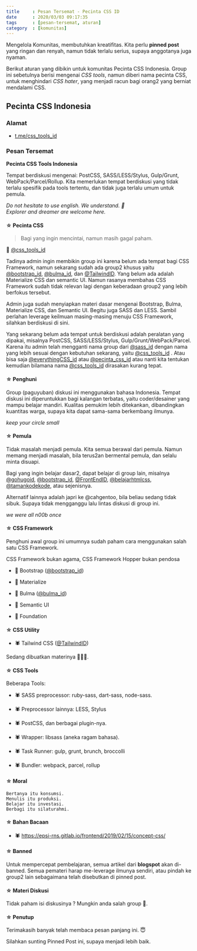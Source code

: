 ```yaml
---
title     : Pesan Tersemat - Pecinta CSS ID
date      : 2020/03/03 09:17:35
tags      : [pesan-tersemat, aturan]
category  : [komunitas]
---
```


Mengelola Komunitas, membutuhkan kreatifitas.
Kita perlu __pinned post__ yang ringan dan renyah,
namun tidak terlalu serius, supaya anggotanya juga nyaman.

Berikut aturan yang dibikin untuk komunitas Pecinta CSS Indonesia.
Group ini sebetulnya berisi mengenai _CSS tools_,
namun diberi nama pecinta CSS, untuk menghindari _CSS hater_,
yang menjadi racun bagi orang2 yang berniat mendalami CSS.

<!-- more -->

## Pecinta CSS Indonesia

### Alamat

* [t.me/css_tools_id](https://t.me/css_tools_id)

### Pesan Tersemat

**Pecinta CSS Tools Indonesia**

Tempat berdiskusi mengenai: PostCSS, SASS/LESS/Stylus, Gulp/Grunt, WebPack/Parcel/Rollup. Kita memerlukan tempat berdiskusi yang tidak terlalu spesifik pada tools tertentu, dan tidak juga terlalu umum untuk pemula.

_Do not hesitate to use english. We understand. 🥳_  
_Explorer and dreamer are welcome here._

#### ☆ Pecinta CSS

> Bagi yang ingin mencintai, namun masih gagal paham.

🥁 [@css_tools_id](https://t.me/css_tools_id)

Tadinya admin ingin membikin group ini karena belum ada tempat bagi CSS Framework, namun sekarang sudah ada group2 khusus yaitu 
[@bootstrap_id](https://t.me/bootstrap_id), 
[@bulma_id](https://t.me/bulma_id), dan 
[@TailwindID](https://t.me/TailwindID). 
Yang belum ada adalah Materialize CSS dan semantic UI. Namun rasanya membahas CSS Framework sudah tidak relevan lagi dengan keberadaan group2 yang lebih berfokus tersebut.

Admin juga sudah menyiapkan materi dasar mengenai Bootstrap, Bulma, Materialize CSS, dan Semantic UI. Begitu juga SASS dan LESS. Sambil perlahan leverage keilmuan masing-masing menuju CSS Framework, silahkan berdiskusi di sini.

Yang sekarang belum ada tempat untuk berdiskusi adalah peralatan yang dipakai, misalnya PostCSS, SASS/LESS/Stylus, Gulp/Grunt/WebPack/Parcel. Karena itu admin telah mengganti nama group dari 
[@sass_id](https://t.me/sass_id) 
dengan nama yang lebih sesuai dengan kebutuhan sekarang, yaitu [@css_tools_id](https://t.me/css_tools_id)
. Atau bisa saja 
[@everythingCSS_id](https://t.me/everythingCSS_id) 
atau [@pecinta_css_id](https://t.me/pecinta_css_id) 
atau nanti kita tentukan kemudian bilamana nama [@css_tools_id](https://t.me/css_tools_id) 
dirasakan kurang tepat.

#### ☆ Penghuni

Group (paguyuban) diskusi ini menggunakan bahasa Indonesia. Tempat diskusi ini diperuntukkan bagi kalangan terbatas, yaitu coder/desainer yang mampu belajar mandiri. Kualitas pemukim lebih ditekankan, dibandingkan kuantitas warga, supaya kita dapat sama-sama berkembang ilmunya.

_keep your circle small_

#### ☆ Pemula

Tidak masalah menjadi pemula. Kita semua berawal dari pemula. Namun memang menjadi masalah, bila terus2an bermental pemula, dan selalu minta disuapi.

Bagi yang ingin belajar dasar2, dapat belajar di group lain, misalnya 
[@gohugoid](https://t.me/gohugoid), 
[@bootstrap_id](https://t.me/bootstrap_id), 
[@FrontEndID](https://t.me/FrontEndID), 
[@belajarhtmlcss](https://t.me/belajarhtmlcss), 
[@tamankodekode](https://t.me/tamankodekode), 
atau sejenisnya.

Alternatif lainnya adalah japri ke 
@cahgentoo, 
bila beliau sedang tidak sibuk. Supaya tidak mengganggu lalu lintas diskusi di group ini.

_we were all n00b once_

#### ☆ CSS Framework

Penghuni awal group ini umumnya sudah paham cara menggunakan salah satu CSS Framework.

CSS Framework bukan agama, CSS Framework Hopper bukan pendosa

* 🍓 Bootstrap ([@bootstrap_id](https://t.me/bootstrap_id))

* 🍓 Materialize

* 🍓 Bulma ([@bulma_id](https://t.me/bulma_id))

* 🍓 Semantic UI

* 🍓 Foundation

#### ☆ CSS Utility

* 🕷 Tailwind CSS ([@TailwindID](https://t.me/TailwindID))

Sedang dibuatkan materinya 🙇🏻‍♂️‍.

#### ☆ CSS Tools

Beberapa Tools:

* 🕷 SASS preprocessor: ruby-sass, dart-sass, node-sass.

* 🕷 Preprocessor lainnya: LESS, Stylus

* 🕷 PostCSS, dan berbagai plugin-nya.

* 🕷 Wrapper: libsass (aneka ragam bahasa).

* 🕷 Task Runner: gulp, grunt, brunch, broccolli

* 🕷 Bundler: webpack, parcel, rollup

#### ☆ Moral

	Bertanya itu konsumsi.
	Menulis itu produksi.
	Belajar itu investasi.
	Berbagi itu silaturahmi.

#### ☆ Bahan Bacaan

* 🕷 <https://epsi-rns.gitlab.io/frontend/2019/02/15/concept-css/>

#### ☆ Banned

Untuk mempercepat pembelajaran, semua artikel dari **blogspot** akan di-banned. Semua pemateri harap me-leverage ilmunya sendiri, atau pindah ke group2 lain sebagaimana telah disebutkan di pinned post.

#### ☆ Materi Diskusi

Tidak paham isi diskusinya ?
Mungkin anda salah group 🙂.

#### ☆ Penutup

Terimakasih banyak telah membaca pesan panjang ini. 😇

Silahkan sunting Pinned Post ini, supaya menjadi lebih baik.

[//]: <> ( -- -- -- links below -- -- -- )

